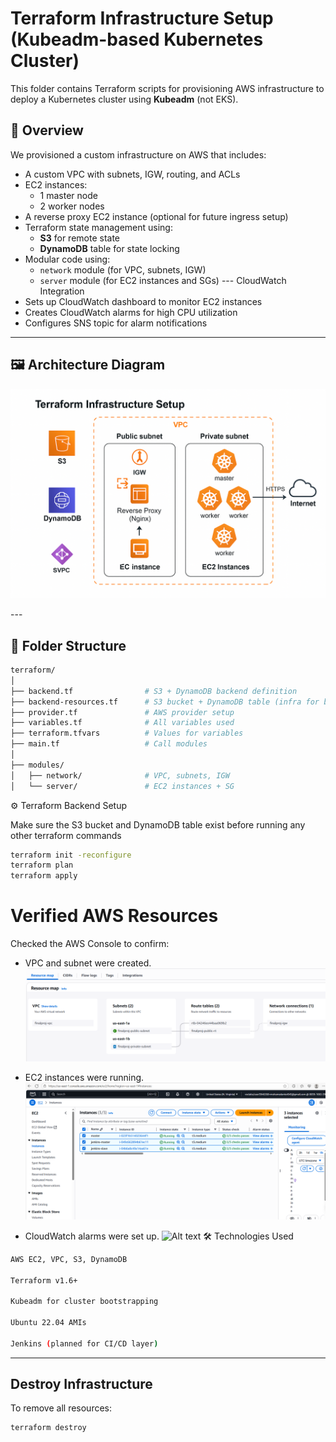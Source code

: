 # Terraform Infrastructure Setup (Kubeadm-based Kubernetes Cluster)

This folder contains Terraform scripts for provisioning AWS infrastructure to deploy a Kubernetes cluster using **Kubeadm** (not EKS).

## 📌 Overview

We provisioned a custom infrastructure on AWS that includes:

- A custom VPC with subnets, IGW, routing, and ACLs
- EC2 instances:
  - 1 master node
  - 2 worker nodes
- A reverse proxy EC2 instance (optional for future ingress setup)
- Terraform state management using:
  - **S3** for remote state
  - **DynamoDB** table for state locking
- Modular code using:
  - `network` module (for VPC, subnets, IGW)
  - `server` module (for EC2 instances and SGs)
--- CloudWatch Integration
- Sets up CloudWatch dashboard to monitor EC2 instances
- Creates CloudWatch alarms for high CPU utilization
- Configures SNS topic for alarm notifications

---

## 🖼️ Architecture Diagram

<p align="center">
  <img src="assets/terraform.png" alt="Terraform " width="700"/>
</p>
---

## 📂 Folder Structure

```bash
terraform/
│
├── backend.tf                # S3 + DynamoDB backend definition
├── backend-resources.tf      # S3 bucket + DynamoDB table (infra for backend)
├── provider.tf               # AWS provider setup
├── variables.tf              # All variables used
├── terraform.tfvars          # Values for variables
├── main.tf                   # Call modules
│
├── modules/
│   ├── network/              # VPC, subnets, IGW
│   └── server/               # EC2 instances + SG


```
⚙️ Terraform Backend Setup


Make sure the S3 bucket and DynamoDB table exist before running any other terraform commands

```bash
terraform init -reconfigure
terraform plan
terraform apply
```

# Verified AWS Resources
Checked the AWS Console to confirm:
- VPC and subnet were created.
![Alt text](assets/terraform2.PNG)

- EC2 instances were running.
![Alt text](assets/aws-view.PNG)




- CloudWatch alarms were set up.
![Alt text](assets/Cloudwatch(2).png)
🛠️ Technologies Used
```bash
AWS EC2, VPC, S3, DynamoDB

Terraform v1.6+

Kubeadm for cluster bootstrapping

Ubuntu 22.04 AMIs

Jenkins (planned for CI/CD layer)

```
---------------------------------------------

## Destroy Infrastructure

To remove all resources:

```bash
terraform destroy
```
